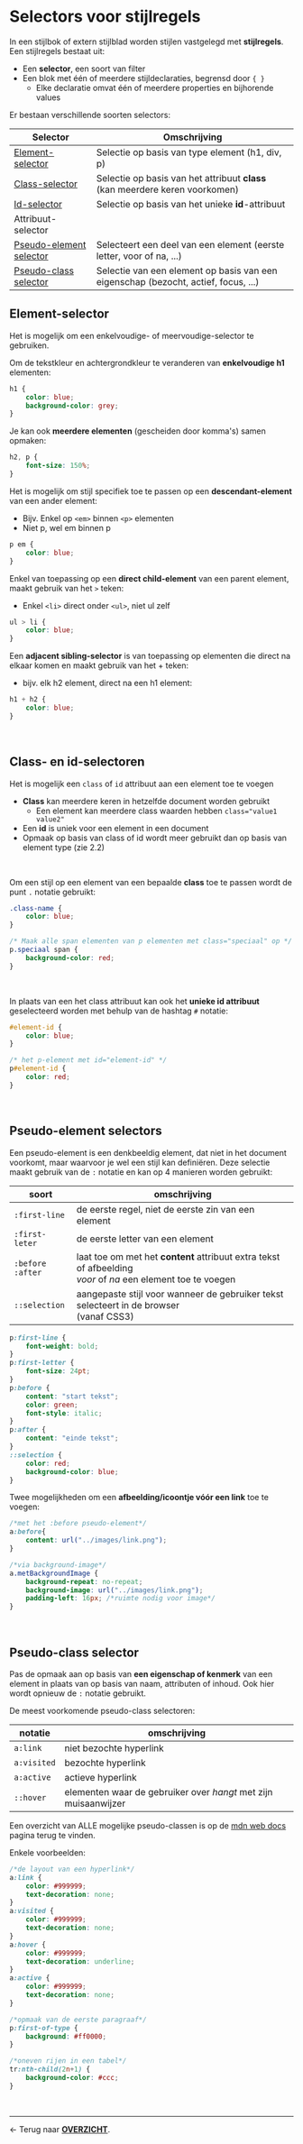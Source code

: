 # Selectors voor stijlregels

In een stijlbok of extern stijlblad worden stijlen vastgelegd met **stijlregels**. Een stijlregels bestaat uit:
* Een **selector**, een soort van filter
* Een blok met één of meerdere stijldeclaraties, begrensd door `{ }`
    * Elke declaratie omvat één of meerdere properties en bijhorende values

Er bestaan verschillende soorten selectors:

|Selector|Omschrijving|
|---|---|
|[Element-selector](#element-selector)|Selectie op basis van type element (h1, div, p)|
|[Class-selector](#class--en-id-selectoren)|Selectie op basis van het attribuut **class**<br>(kan meerdere keren voorkomen)|
|[Id-selector](#class--en-id-selectoren)|Selectie op basis van het unieke **id**-attribuut|
|Attribuut-selector||
|[Pseudo-element selector](#pseudo-element-selectors) |Selecteert een deel van een element (eerste letter, voor of na, ...) |
|[Pseudo-class selector](#pseudo-class-selector)|Selectie van een element op basis van een eigenschap (bezocht, actief, focus, ...)|


## Element-selector

Het is mogelijk om een enkelvoudige- of meervoudige-selector te gebruiken.

Om de tekstkleur en achtergrondkleur te veranderen van **enkelvoudige h1** elementen:

```css
h1 {
    color: blue;
    background-color: grey;
}
```

Je kan ook **meerdere elementen** (gescheiden door komma's) samen opmaken:

```css
h2, p {
    font-size: 150%;
}
```

Het is mogelijk om stijl specifiek toe te passen op een **descendant-element** van een ander element:
* Bijv. Enkel op `<em>` binnen `<p>` elementen
* Niet p, wel em binnen p

```css
p em {
    color: blue;
}
```

Enkel van toepassing op een **direct child-element** van een parent element, maakt gebruik van het `>` teken:
* Enkel `<li>` direct onder `<ul>`, niet ul zelf

```css
ul > li {
    color: blue;
}
```

Een **adjacent sibling-selector** is van toepassing op elementen die direct na elkaar komen en maakt gebruik van het + teken: 
* bijv. elk h2 element, direct na een h1 element:

```css
h1 + h2 {
    color: blue;
}
```

&nbsp;

## Class- en id-selectoren

Het is mogelijk een `class` of `id` attribuut aan een element toe te voegen
* **Class** kan meerdere keren in hetzelfde document worden gebruikt
    * Een element kan meerdere class waarden hebben `class="value1 value2"`
* Een **id** is uniek voor een element in een document
* Opmaak op basis van class of id wordt meer gebruikt dan op basis van element type (zie 2.2)

&nbsp;

Om een stijl op een element van een bepaalde **class** toe te passen wordt de punt `.` notatie gebruikt:

```css
.class-name {
    color: blue;
}

/* Maak alle span elementen van p elementen met class="speciaal" op */
p.speciaal span {
    background-color: red;
}
```

&nbsp;
    
In plaats van een het class attribuut kan ook het **unieke id attribuut** geselecteerd worden met behulp van de hashtag `#` notatie:

```css
#element-id {
    color: blue;
}

/* het p-element met id="element-id" */
p#element-id {
    color: red;
}
```
&nbsp;

## Pseudo-element selectors

Een pseudo-element is een denkbeeldig element, dat niet in het document voorkomt, maar waarvoor je wel een stijl kan definiëren. Deze selectie maakt gebruik van de `:` notatie en kan op 4 manieren worden gebruikt:

|soort|omschrijving|
|---|---|
|`:first-line`|de eerste regel, niet de eerste zin van een element|
|`:first-leter`|de eerste letter van een element|
|`:before`<br>`:after`|laat toe om met het **content** attribuut extra tekst of afbeelding<br> *voor* of *na* een element toe te voegen|
|`::selection`|aangepaste stijl voor wanneer de gebruiker tekst selecteert in de browser <br>(vanaf CSS3)|

```css
p:first-line {
    font-weight: bold;
}
p:first-letter {
    font-size: 24pt;
}
p:before {
    content: "start tekst";
    color: green;
    font-style: italic;
}
p:after {
    content: "einde tekst";
}
::selection {
    color: red;
    background-color: blue;
}
```

Twee mogelijkheden om een **afbeelding/icoontje vóór een link** toe te voegen:

```css
/*met het :before pseudo-element*/
a:before{
    content: url("../images/link.png");
}

/*via background-image*/
a.metBackgroundImage {
    background-repeat: no-repeat;
    background-image: url("../images/link.png");
    padding-left: 16px; /*ruimte nodig voor image*/ 
}
```

&nbsp;

## Pseudo-class selector

Pas de opmaak aan op basis van **een eigenschap of kenmerk** van een element in plaats van op basis van naam, attributen of inhoud. Ook hier wordt opnieuw de `:` notatie gebruikt.

De meest voorkomende pseudo-class selectoren:

|notatie|omschrijving|
|---|---|
|`a:link`|niet bezochte hyperlink|
|`a:visited`|bezochte hyperlink|
|`a:active`|actieve hyperlink|
|`::hover`|elementen waar de gebruiker over *hangt* met zijn muisaanwijzer|

Een overzicht van ALLE mogelijke pseudo-classen is op de [mdn web docs](https://developer.mozilla.org/en-US/docs/Web/CSS/Pseudo-classes) pagina terug te vinden.

Enkele voorbeelden:

```css
/*de layout van een hyperlink*/
a:link {
    color: #999999;
    text-decoration: none;
}
a:visited {
    color: #999999;
    text-decoration: none;
}
a:hover {
    color: #999999;
    text-decoration: underline;
}
a:active {
    color: #999999;
    text-decoration: none;
}

/*opmaak van de eerste paragraaf*/
p:first-of-type {
    background: #ff0000;
}

/*oneven rijen in een tabel*/
tr:nth-child(2n+1) {
    background-color: #ccc;
}
```

<br>

---

&larr; Terug naar [**OVERZICHT**](./README.md#overview).
